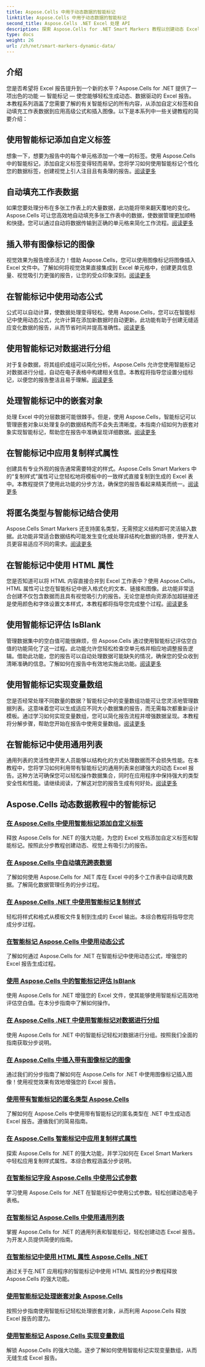 ```yaml
---
title: Aspose.Cells 中用于动态数据的智能标记
linktitle: Aspose.Cells 中用于动态数据的智能标记
second_title: Aspose.Cells .NET Excel 处理 API
description: 探索 Aspose.Cells for .NET Smart Markers 教程以创建动态 Excel 报告。学习添加标签、自动填充数据、使用公式等。
type: docs
weight: 26
url: /zh/net/smart-markers-dynamic-data/
---
```

## 介绍

您是否希望将 Excel 报告提升到一个新的水平？Aspose.Cells for .NET 提供了一项出色的功能 — 智能标记 — 使您能够轻松生成动态、数据驱动的 Excel 报告。本教程系列涵盖了您需要了解的有关智能标记的所有内容，从添加自定义标签和自动填充工作表数据到应用高级公式和插入图像。以下是本系列中一些关键教程的简要介绍：

## 使用智能标记添加自定义标签
想象一下，想要为报告中的每个单元格添加一个唯一的标签。使用 Aspose.Cells 中的智能标记，添加自定义标签变得轻而易举。您将学习如何使用智能标记个性化您的数据标签，创建视觉上引人注目且有条理的报告。[阅读更多](./add-custom-labels-smart-markers/)

## 自动填充工作表数据
如果您要处理分布在多张工作表上的大量数据，此功能将带来翻天覆地的变化。Aspose.Cells 可让您高效地自动填充多张工作表中的数据，使数据管理更加顺畅和快捷。您可以通过自动将数据传输到正确的单元格来简化工作流程。[阅读更多](./auto-populate-data-smart-markers/)

## 插入带有图像标记的图像
视觉效果为报告增添活力！借助 Aspose.Cells，您可以使用图像标记将图像插入 Excel 文件中。了解如何将视觉效果直接集成到 Excel 单元格中，创建更具信息量、视觉吸引力更强的报告，让您的受众印象深刻。[阅读更多](./insert-images-smart-markers/)

## 在智能标记中使用动态公式
公式可以自动计算，使数据处理变得轻松。使用 Aspose.Cells，您可以在智能标记中使用动态公式，允许计算在添加新数据时自动更新。此功能有助于创建无缝适应变化数据的报告，从而节省时间并提高准确性。[阅读更多](./dynamic-formulas-smart-markers/)

## 使用智能标记对数据进行分组
对于复杂数据，将其组织成组可以简化分析。Aspose.Cells 允许您使用智能标记对数据进行分组，自动在电子表格中构建相关信息。本教程将指导您设置分组标记，以便您的报告整洁且易于理解。[阅读更多](./group-data-smart-markers/)

## 处理智能标记中的嵌套对象
处理 Excel 中的分层数据可能很棘手。但是，使用 Aspose.Cells，智能标记可以管理嵌套对象以处理复杂的数据结构而不会失去清晰度。本指南介绍如何为嵌套对象实现智能标记，帮助您在报告中准确呈现详细数据。[阅读更多](./nested-objects-smart-markers/)

## 在智能标记中应用复制样式属性
创建具有专业外观的报告通常需要特定的样式。Aspose.Cells Smart Markers 中的“复制样式”属性可让您轻松地将模板中的一致样式直接复制到生成的 Excel 表中。本教程提供了使用此功能的分步方法，确保您的报告看起来精美而统一。[阅读更多](./copy-style-attribute-smart-markers/)

## 将匿名类型与智能标记结合使用
Aspose.Cells Smart Markers 还支持匿名类型，无需预定义结构即可灵活输入数据。此功能非常适合数据结构可能发生变化或处理非结构化数据的场景，使开发人员更容易适应不同的需求。[阅读更多](./use-anonymous-types-smart-markers/)

## 在智能标记中使用 HTML 属性
您是否知道可以将 HTML 内容直接合并到 Excel 工作表中？使用 Aspose.Cells，HTML 属性可让您在智能标记中嵌入格式化的文本、链接和图像。此功能非常适合创建不仅包含数据而且具有视觉吸引力的报告。无论您是想向资源添加超链接还是使用颜色和字体设置文本样式，本教程都将指导您完成整个过程。[阅读更多](./html-property-smart-markers/)

## 使用智能标记评估 IsBlank
管理数据集中的空白值可能很麻烦，但 Aspose.Cells 通过使用智能标记评估空白值的功能简化了这一过程。此功能允许您轻松检查空单元格并相应地调整报告逻辑。借助此功能，您的报告可以自动处理数据可能缺失的情况，确保您的受众收到清晰准确的信息。了解如何在报告中有效地实施此功能。[阅读更多](./evaluate-isblank-smart-markers/)

## 使用智能标记实现变量数组
您是否经常处理不同数量的数据？智能标记中的变量数组功能可让您灵活地管理数据列表。这意味着您可以生成适应不同大小数据集的报告，而无需每次都重新设计模板。通过学习如何实现变量数组，您可以简化报告流程并增强数据呈现。本教程将分解步骤，帮助您开始在报告中使用变量数组。[阅读更多](./variable-array-smart-markers/)

## 在智能标记中使用通用列表
通用列表的灵活性使开发人员能够以结构化的方式处理数据而不会损失性能。在本教程中，您将学习如何利用带有智能标记的通用列表来创建强大的动态 Excel 报告。这种方法可确保您可以轻松操作数据集合，同时在应用程序中保持强大的类型安全性和性能。请继续阅读，了解这对您的报告生成有何好处。[阅读更多](./generic-list-smart-markers/)

## Aspose.Cells 动态数据教程中的智能标记
### [在 Aspose.Cells 中使用智能标记添加自定义标签](./add-custom-labels-smart-markers/)
释放 Aspose.Cells for .NET 的强大功能，为您的 Excel 文档添加自定义标签和智能标记。按照此分步教程创建动态、视觉上有吸引力的报告。
### [在 Aspose.Cells 中自动填充跨表数据](./auto-populate-data-smart-markers/)
了解如何使用 Aspose.Cells for .NET 库在 Excel 中的多个工作表中自动填充数据。了解简化数据管理任务的分步过程。
### [在 Aspose.Cells .NET 中使用智能标记复制样式](./copy-style-smart-marker/)
轻松将样式和格式从模板文件复制到生成的 Excel 输出。本综合教程将指导您完成分步过程。
### [在智能标记 Aspose.Cells 中使用动态公式](./dynamic-formulas-smart-markers/)
了解如何通过 Aspose.Cells for .NET 在智能标记中使用动态公式，增强您的 Excel 报告生成过程。
### [使用 Aspose.Cells 中的智能标记评估 IsBlank](./evaluate-isblank-smart-markers/)
使用 Aspose.Cells for .NET 增强您的 Excel 文件，使其能够使用智能标记高效地评估空白值。在本分步指南中了解如何操作。
### [在 Aspose.Cells .NET 中使用智能标记对数据进行分组](./group-data-smart-markers/)
使用 Aspose.Cells for .NET 中的智能标记轻松对数据进行分组。按照我们全面的指南获取分步说明。
### [在 Aspose.Cells 中插入带有图像标记的图像](./insert-images-smart-markers/)
通过我们的分步指南了解如何在 Aspose.Cells for .NET 中使用图像标记插入图像！使用视觉效果有效地增强您的 Excel 报告。
### [使用带有智能标记的匿名类型 Aspose.Cells](./use-anonymous-types-smart-markers/)
了解如何在 Aspose.Cells 中使用带有智能标记的匿名类型在 .NET 中生成动态 Excel 报告。遵循我们的简易指南。
### [在 Aspose.Cells 智能标记中应用复制样式属性](./copy-style-attribute-smart-markers/)
探索 Aspose.Cells for .NET 的强大功能，并学习如何在 Excel Smart Markers 中轻松应用复制样式属性。本综合教程涵盖分步说明。
### [在智能标记字段 Aspose.Cells 中使用公式参数](./formula-parameter-smart-marker/)
学习使用 Aspose.Cells for .NET 在智能标记中使用公式参数。轻松创建动态电子表格。
### [在智能标记 Aspose.Cells 中使用通用列表](./generic-list-smart-markers/)
掌握 Aspose.Cells for .NET 的通用列表和智能标记，轻松创建动态 Excel 报告。为开发人员提供简便的指南。
### [在智能标记中使用 HTML 属性 Aspose.Cells .NET](./html-property-smart-markers/)
通过关于在.NET 应用程序的智能标记中使用 HTML 属性的分步教程释放 Aspose.Cells 的强大功能。
### [使用智能标记处理嵌套对象 Aspose.Cells](./nested-objects-smart-markers/)
按照分步指南使用智能标记轻松处理嵌套对象，从而利用 Aspose.Cells 释放 Excel 报告的潜力。
### [使用智能标记 Aspose.Cells 实现变量数组](./variable-array-smart-markers/)
解锁 Aspose.Cells 的强大功能。逐步了解如何使用智能标记实现变量数组，从而无缝生成 Excel 报告。